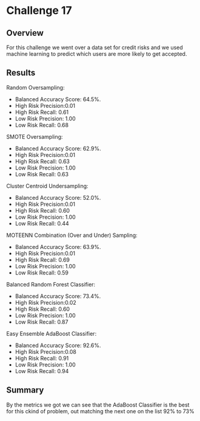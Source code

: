 # Challenge 17

## Overview
For this challenge we went over a data set for credit risks and we used machine learning to predict which users are more likely to get accepted.

## Results
Random Oversampling:
  - Balanced Accuracy Score: 64.5%. 
  - High Risk Precision:0.01
  - High Risk Recall: 0.61
  - Low Risk Precision: 1.00
  - Low Risk Recall: 0.68

SMOTE Oversampling:
  - Balanced Accuracy Score: 62.9%. 
  - High Risk Precision:0.01
  - High Risk Recall: 0.63
  - Low Risk Precision: 1.00
  - Low Risk Recall: 0.63

Cluster Centroid Undersampling:
  - Balanced Accuracy Score: 52.0%. 
  - High Risk Precision:0.01
  - High Risk Recall: 0.60
  - Low Risk Precision: 1.00
  - Low Risk Recall: 0.44

MOTEENN Combination (Over and Under) Sampling:
  - Balanced Accuracy Score: 63.9%. 
  - High Risk Precision:0.01
  - High Risk Recall: 0.69
  - Low Risk Precision: 1.00
  - Low Risk Recall: 0.59

Balanced Random Forest Classifier:
  - Balanced Accuracy Score: 73.4%. 
  - High Risk Precision:0.02
  - High Risk Recall: 0.60
  - Low Risk Precision: 1.00
  - Low Risk Recall: 0.87

Easy Ensemble AdaBoost Classifier: 
  - Balanced Accuracy Score: 92.6%. 
  - High Risk Precision:0.08
  - High Risk Recall: 0.91
  - Low Risk Precision: 1.00
  - Low Risk Recall: 0.94


## Summary
By the metrics we got we can see that the AdaBoost Classifier is the best for this ckind of problem, out matching the next one on the list 92% to 73%
